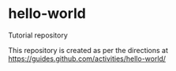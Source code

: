 # hello-world
Tutorial repository

This repository is created as per the directions at https://guides.github.com/activities/hello-world/
